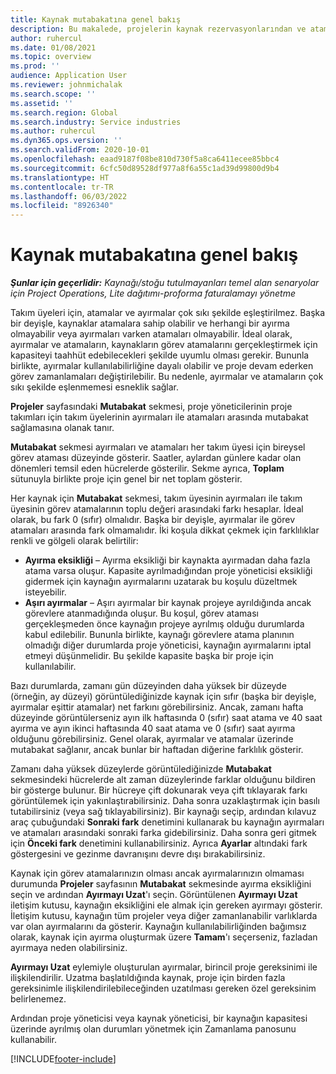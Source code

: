 ```yaml
---
title: Kaynak mutabakatına genel bakış
description: Bu makalede, projelerin kaynak rezervasyonlarından ve atamalarının hizalandığından emin olmanıza yardımcı olacak bilgiler sağlanmaktadır.
author: ruhercul
ms.date: 01/08/2021
ms.topic: overview
ms.prod: ''
audience: Application User
ms.reviewer: johnmichalak
ms.search.scope: ''
ms.assetid: ''
ms.search.region: Global
ms.search.industry: Service industries
ms.author: ruhercul
ms.dyn365.ops.version: ''
ms.search.validFrom: 2020-10-01
ms.openlocfilehash: eaad9187f08be810d730f5a8ca6411ecee85bbc4
ms.sourcegitcommit: 6cfc50d89528df977a8f6a55c1ad39d99800d9b4
ms.translationtype: HT
ms.contentlocale: tr-TR
ms.lasthandoff: 06/03/2022
ms.locfileid: "8926340"
---
```

# <a name="resource-reconciliation-overview"></a>Kaynak mutabakatına genel bakış

_**Şunlar için geçerlidir:** Kaynağı/stoğu tutulmayanları temel alan senaryolar için Project Operations, Lite dağıtımı-proforma faturalamayı yönetme_

Takım üyeleri için, atamalar ve ayırmalar çok sıkı şekilde eşleştirilmez. Başka bir deyişle, kaynaklar atamalara sahip olabilir ve herhangi bir ayırma olmayabilir veya ayırmaları varken atamaları olmayabilir. İdeal olarak, ayırmalar ve atamaların, kaynakların görev atamalarını gerçekleştirmek için kapasiteyi taahhüt edebilecekleri şekilde uyumlu olması gerekir. Bununla birlikte, ayırmalar kullanılabilirliğine dayalı olabilir ve proje devam ederken görev zamanlamaları değiştirilebilir. Bu nedenle, ayırmalar ve atamaların çok sıkı şekilde eşlenmemesi esneklik sağlar.

**Projeler** sayfasındaki **Mutabakat** sekmesi, proje yöneticilerinin proje takımları için takım üyelerinin ayırmaları ile atamaları arasında mutabakat sağlamasına olanak tanır.

**Mutabakat** sekmesi ayırmaları ve atamaları her takım üyesi için bireysel görev ataması düzeyinde gösterir. Saatler, aylardan günlere kadar olan dönemleri temsil eden hücrelerde gösterilir. Sekme ayrıca, **Toplam** sütunuyla birlikte proje için genel bir net toplam gösterir.

Her kaynak için **Mutabakat** sekmesi, takım üyesinin ayırmaları ile takım üyesinin görev atamalarının toplu değeri arasındaki farkı hesaplar. İdeal olarak, bu fark 0 (sıfır) olmalıdır. Başka bir deyişle, ayırmalar ile görev atamaları arasında fark olmamalıdır. İki koşula dikkat çekmek için farklılıklar renkli ve gölgeli olarak belirtilir:

- **Ayırma eksikliği** – Ayırma eksikliği bir kaynakta ayırmadan daha fazla atama varsa oluşur. Kapasite ayrılmadığından proje yöneticisi eksikliği gidermek için kaynağın ayırmalarını uzatarak bu koşulu düzeltmek isteyebilir.
- **Aşırı ayırmalar** – Aşırı ayırmalar bir kaynak projeye ayrıldığında ancak görevlere atanmadığında oluşur. Bu koşul, görev ataması gerçekleşmeden önce kaynağın projeye ayrılmış olduğu durumlarda kabul edilebilir. Bununla birlikte, kaynağı görevlere atama planının olmadığı diğer durumlarda proje yöneticisi, kaynağın ayırmalarını iptal etmeyi düşünmelidir. Bu şekilde kapasite başka bir proje için kullanılabilir.

Bazı durumlarda, zamanı gün düzeyinden daha yüksek bir düzeyde (örneğin, ay düzeyi) görüntülediğinizde kaynak için sıfır (başka bir deyişle, ayırmalar eşittir atamalar) net farkını görebilirsiniz. Ancak, zamanı hafta düzeyinde görüntülerseniz ayın ilk haftasında 0 (sıfır) saat atama ve 40 saat ayırma ve ayın ikinci haftasında 40 saat atama ve 0 (sıfır) saat ayırma olduğunu görebilirsiniz. Genel olarak, ayırmalar ve atamalar üzerinde mutabakat sağlanır, ancak bunlar bir haftadan diğerine farklılık gösterir.

Zamanı daha yüksek düzeylerde görüntülediğinizde **Mutabakat** sekmesindeki hücrelerde alt zaman düzeylerinde farklar olduğunu bildiren bir gösterge bulunur. Bir hücreye çift dokunarak veya çift tıklayarak farkı görüntülemek için yakınlaştırabilirsiniz. Daha sonra uzaklaştırmak için basılı tutabilirsiniz (veya sağ tıklayabilirsiniz). Bir kaynağı seçip, ardından kılavuz araç çubuğundaki **Sonraki fark** denetimini kullanarak bu kaynağın ayırmaları ve atamaları arasındaki sonraki farka gidebilirsiniz. Daha sonra geri gitmek için **Önceki fark** denetimini kullanabilirsiniz. Ayrıca **Ayarlar** altındaki fark göstergesini ve gezinme davranışını devre dışı bırakabilirsiniz.

Kaynak için görev atamalarınızın olması ancak ayırmalarınızın olmaması durumunda **Projeler** sayfasının **Mutabakat** sekmesinde ayırma eksikliğini seçin ve ardından **Ayırmayı Uzat**'ı seçin. Görüntülenen **Ayırmayı Uzat** iletişim kutusu, kaynağın eksikliğini ele almak için gereken ayırmayı gösterir. İletişim kutusu, kaynağın tüm projeler veya diğer zamanlanabilir varlıklarda var olan ayırmalarını da gösterir. Kaynağın kullanılabilirliğinden bağımsız olarak, kaynak için ayırma oluşturmak üzere **Tamam**'ı seçerseniz, fazladan ayırmaya neden olabilirsiniz.

**Ayırmayı Uzat** eylemiyle oluşturulan ayırmalar, birincil proje gereksinimi ile ilişkilendirilir. Uzatma başlatıldığında kaynak, proje için birden fazla gereksinimle ilişkilendirilebileceğinden uzatılması gereken özel gereksinim belirlenemez.

Ardından proje yöneticisi veya kaynak yöneticisi, bir kaynağın kapasitesi üzerinde ayrılmış olan durumları yönetmek için Zamanlama panosunu kullanabilir.


[!INCLUDE[footer-include](../includes/footer-banner.md)]